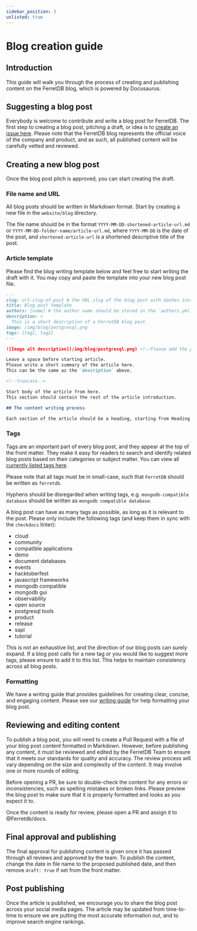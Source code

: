```yaml
---
sidebar_position: 3
unlisted: true
---
```


# Blog creation guide

## Introduction

This guide will walk you through the process of creating and publishing content on the FerretDB blog, which is powered by Docusaurus.

## Suggesting a blog post

Everybody is welcome to contribute and write a blog post for FerretDB.
The first step to creating a blog post, pitching a draft, or idea is to [create an issue here](https://github.com/FerretDB/engineering/issues/new/choose).
Please note that the FerretDB blog represents the official voice of the company and product, and as such, all published content will be carefully vetted and reviewed.

## Creating a new blog post

Once the blog post pitch is approved, you can start creating the draft.

### File name and URL

All blog posts should be written in Markdown format.
Start by creating a new file in the `website/blog` directory.

The file name should be in the format `YYYY-MM-DD-shortened-article-url.md` or `YYYY-MM-DD-folder-name/article-url.md`,
where `YYYY-MM-DD` is the date of the post, and `shortened-article-url` is a shortened descriptive title of the post.

### Article template

Please find the blog writing template below and feel free to start writing the draft with it.
You may copy and paste the template into your new blog post file.

```markdown
---
slug: url-slug-of-post # the URL slug of the blog post with dashes instead of spaces
title: Blog post template
authors: [name] # the author name should be stored in the `authors.yml` file and referenced here
description: >
  This is a short description of a FerretDB blog post.
image: /img/blog/postgresql.png
tags: [tag1, tag2]
---

![Image alt description](/img/blog/postgresql.png) <!--Please add the path for the image banner (i.e. /img/blog/banner-image.png).-->

Leave a space before starting article.
Please write a short summary of the article here.
This can be the same as the `description` above.

<!--truncate-->

Start body of the article from here.
This section should contain the rest of the article introduction.

## The content writing process

Each section of the article should be a heading, starting from Heading 2.
```

### Tags

Tags are an important part of every blog post, and they appear at the top of the front matter.
They make it easy for readers to search and identify related blog posts based on their categories or subject matter.
You can view all [currently listed tags here](https://blog.ferretdb.io/tags/).

Please note that all tags must be in small-case, such that `FerretDB` should be written as `ferretdb`.

Hyphens should be disregarded when writing tags, e.g. `mongodb-compatible database` should be written as `mongodb compatible database`.

A blog post can have as many tags as possible, as long as it is relevant to the post.
Please only include the following tags (and keep them in sync with the `checkdocs` linter):

- cloud
- community
- compatible applications
- demo
- document databases
- events
- hacktoberfest
- javascript frameworks
- mongodb compatible
- mongodb gui
- observability
- open source
- postgresql tools
- product
- release
- sspl
- tutorial

This is not an exhaustive list, and the direction of our blog posts can surely expand.
If a blog post calls for a new tag or you would like to suggest more tags, please ensure to add it to this list.
This helps to maintain consistency across all blog posts.

### Formatting

We have a writing guide that provides guidelines for creating clear, concise, and engaging content.
Please see our [writing guide](writing-guide.md) for help formatting your blog post.

## Reviewing and editing content

To publish a blog post, you will need to create a Pull Request with a file of your blog post content formatted in Markdown.
However, before publishing any content, it must be reviewed and edited by the FerretDB Team to ensure that it meets our standards for quality and accuracy.
The review process will vary depending on the size and complexity of the content.
It may involve one or more rounds of editing.

Before opening a PR, be sure to double-check the content for any errors or inconsistencies, such as spelling mistakes or broken links.
Please preview the blog post to make sure that it is properly formatted and looks as you expect it to.

Once the content is ready for review, please open a PR and assign it to @Ferretdb/docs.

## Final approval and publishing

The final approval for publishing content is given once it has passed through all reviews and approved by the team.
To publish the content, change the date in file name to the proposed published date, and then remove `draft: true` if set from the front matter.

## Post publishing

Once the article is published, we encourage you to share the blog post across your social media pages.
The article may be updated from time-to-time to ensure we are putting the most accurate information out, and to improve search engine rankings.
